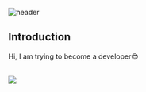 <!-- 헤더 -->
![header](https://capsule-render.vercel.app/api?type=slice&color=auto&height=200&section=header&text=Hello!!&desc=We%20are%20A406&fontSize=60&rotate=14&fontAlignY=25&fontAlign=75&descAlignY=43&descAlign=80&&animation=twinkling)


## Introduction
Hi, I am trying to become a developer😎
<br/><br/>


<img src="https://img.shields.io/badge/Notion-E8E8E8?style=flat&logo=Notion&logoColor=black"/>
